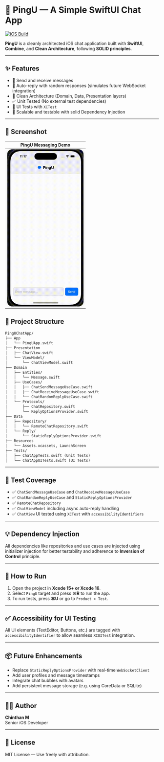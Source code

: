 # 🐧 PingU — A Simple SwiftUI Chat App

[![iOS Build](https://github.com/chinthan88/PingU/actions/workflows/ios.yml/badge.svg)](https://github.com/chinthan88/PingU/actions/workflows/ios.yml)

**PingU** is a cleanly architected iOS chat application built with **SwiftUI**, **Combine**, and **Clean Architecture**, following **SOLID principles**.

---

## ✨ Features

- 💬 Send and receive messages  
- 🔄 Auto-reply with random responses (simulates future WebSocket integration)  
- 🧠 Clean Architecture (Domain, Data, Presentation layers)  
- ✅ Unit Tested (No external test dependencies)  
- 🧪 UI Tests with `XCTest`
- 🧱 Scalable and testable with solid Dependency Injection  

---

## 📸 Screenshot

| PingU Messaging Demo |
|----------------------|
| <img src="https://raw.githubusercontent.com/chinthan88/PingU/main/assets/PingU.gif" alt="PingU Demo" style="width:250px; border-radius:16px; box-shadow: 0 0 10px rgba(0,0,0,0.15);"/> |


## 📁 Project Structure

```
PingUChatApp/
├── App
│   └── PingUApp.swift
├── Presentation
│   ├── ChatView.swift
│   └── ViewModel/
│       └── ChatViewModel.swift
├── Domain
│   ├── Entities/
│   │   └── Message.swift
│   ├── UseCases/
│   │   ├── ChatSendMessageUseCase.swift
│   │   ├── ChatReceiveMessageUseCase.swift
│   │   └── ChatRandomReplyUseCase.swift
│   └── Protocols/
│       ├── ChatRepository.swift
│       └── ReplyOptionsProvider.swift
├── Data
│   ├── Repository/
│   │   └── RemoteChatRepository.swift
│   └── Reply/
│       └── StaticReplyOptionsProvider.swift
├── Resources
│   └── Assets.xcassets, LaunchScreen
├── Tests/
│   ├── ChatAppTests.swift (Unit Tests)
│   └── ChatAppUITests.swift (UI Tests)
```

---

## 🧪 Test Coverage

- ✅ `ChatSendMessageUseCase` and `ChatReceiveMessageUseCase`
- ✅ `ChatRandomReplyUseCase` and `StaticReplyOptionsProvider`
- ✅ `RemoteChatRepository`
- ✅ `ChatViewModel` including async auto-reply handling
- ✅ `ChatView` UI tested using `XCTest` with `accessibilityIdentifiers`

---

## 💡 Dependency Injection

All dependencies like repositories and use cases are injected using initializer injection for better testability and adherence to **Inversion of Control** principle.

---

## 🔨 How to Run

1. Open the project in **Xcode 15+ or Xcode 16**.
2. Select `PingU` target and press **⌘R** to run the app.
3. To run tests, press **⌘U** or go to `Product > Test`.

---

## ✅ Accessibility for UI Testing

All UI elements (TextEditor, Buttons, etc.) are tagged with `accessibilityIdentifier` to allow seamless `XCUITest` integration.

---

## 📦 Future Enhancements

- Replace `StaticReplyOptionsProvider` with real-time `WebSocketClient`
- Add user profiles and message timestamps
- Integrate chat bubbles with avatars
- Add persistent message storage (e.g. using CoreData or SQLite)

---

## 👨‍💻 Author

**Chinthan M**  
Senior iOS Developer

---

## 📜 License

MIT License — Use freely with attribution.
